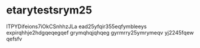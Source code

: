 # etarytestsrym25
lTPYDifeions7iOkCSnhhzJLa
ead25yfqir355eqfymbleeys
expirqhhje2hdgqeqegqef
grymqhqjqhqeg
gyrmrry25ymrymeqv
yj2245fqew
qefsfv
